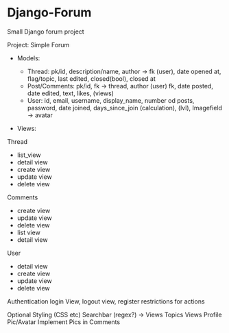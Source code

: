 # Django-Forum
Small Django forum project

Project: Simple Forum

- Models:
	- Thread: pk/id, description/name, author → fk (user), date opened at, flag/topic, last edited, 	closed(bool), closed at
	- Post/Comments: pk/id, fk → thread, author (user) fk, date posted, date edited, text, likes, 	(views)
	- User: id, email, username, display_name, number od posts, password, date joined, 	days_since_join (calculation), (lvl), Imagefield → avatar

- Views:

Thread
- list_view
- detail view
- create view
- update view
- delete view

Comments
- create view
- update view
- delete view
- list view
- detail view

User
- detail view
- create view
- update view
- delete view


Authentication
login View, logout view, register
restrictions for actions


Optional 
Styling (CSS etc)
Searchbar (regex?) → Views
Topics
Views
Profile Pic/Avatar
Implement Pics in Comments
